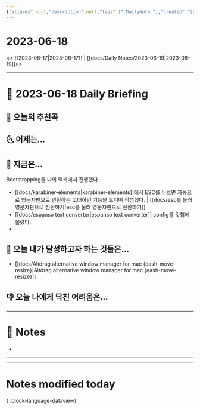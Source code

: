 ```yaml
---
{"aliases":null,"description":null,"tags":[" DailyNote "],"created":"2023-06-18T21:09:55","updated":"2023-07-15T21:30:20","title":"2023-06-18","dg-publish":true,"permalink":"/docs/Daily Notes/2023-06-18/","dgPassFrontmatter":true}
---
```



# 2023-06-18

<< [[2023-06-17\|2023-06-17]] | [[docs/Daily Notes/2023-06-19\|2023-06-19]]>>

---

# 📅 2023-06-18 Daily Briefing

## 🎵 오늘의 추천곡

## 🌜 어제는...

## 🙌 지금은...

Bootstrapping을 나의 맥북에서 진행했다. 
- [[docs/karabiner-elements\|karabiner-elements]]에서 ESC를 누르면 자동으로 영문자판으로 변환하는 고대하던 기능을 드디어 작성했다. | [[docs/esc를 눌러 영문자판으로 전환하기\|esc를 눌러 영문자판으로 전환하기]]
- [[docs/espanso text converter\|espanso text converter]] config를 깃헙에 올렸다.
- 

## 🚀 오늘 내가 달성하고자 하는 것들은...

- [[docs/Altdrag alternative window manager for mac {eash-move-resize}\|Altdrag alternative window manager for mac {eash-move-resize}]]

## 👎 오늘 나에게 닥친 어려움은...

---

# 📝 Notes

- 

___



---

# Notes modified today


{ .block-language-dataview}
